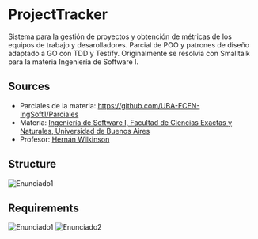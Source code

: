# ProjectTracker
Sistema para la gestión de proyectos y obtención de métricas de los equipos de trabajo y desarolladores. Parcial de POO y patrones de diseño adaptado a GO con TDD y Testify. Originalmente se resolvía con Smalltalk para la materia Ingeniería de Software I.

## Sources
- Parciales de la materia: https://github.com/UBA-FCEN-IngSoft1/Parciales
- Materia: [Ingeniería de Software I, Facultad de Ciencias Exactas y Naturales, Universidad de Buenos Aires]( https://www.isw2.com.ar/)
- Profesor: [Hernán Wilkinson](https://x.com/HernanWilkinson)

## Structure
![Enunciado1](resources/grafico.png)

## Requirements
![Enunciado1](resources/Enunciado1.jpg)
![Enunciado2](resources/Enunciado2.jpg)

